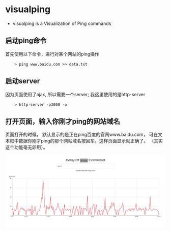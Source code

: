 # visualping

- visualping is a Visualization of Ping commands

## 启动ping命令

首先使用以下命令，进行对某个网站的ping操作

```shell
    > ping www.baidu.com >> data.txt
```

## 启动server

因为页面使用了ajax, 所以需要一个server; 我这里使用的是http-server

```shell
    > http-server -p3000 -o
```

## 打开页面，输入你刚才ping的网站域名

页面打开的时候， 默认显示的是正在ping百度的官网www.baidu.com， 可在文本框中数据你刚才ping的那个网站域名按回车。这样页面显示就正确了。
（其实这个功能毫无卵用）。

![](./preview.png)
